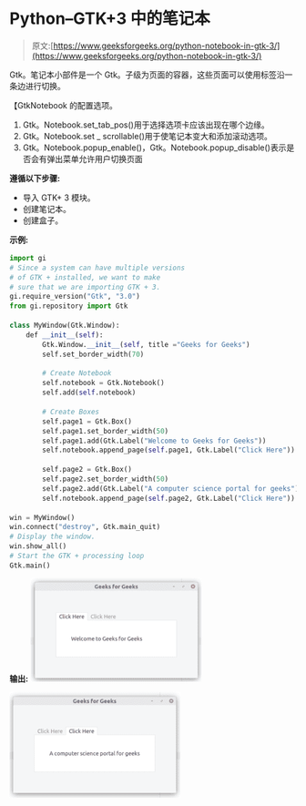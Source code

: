 # Python–GTK+3 中的笔记本

> 原文:[https://www.geeksforgeeks.org/python-notebook-in-gtk-3/](https://www.geeksforgeeks.org/python-notebook-in-gtk-3/)

Gtk。笔记本小部件是一个 Gtk。子级为页面的容器，这些页面可以使用标签沿一条边进行切换。

【GtkNotebook 的配置选项。

1.  Gtk。Notebook.set_tab_pos()用于选择选项卡应该出现在哪个边缘。
2.  Gtk。Notebook.set _ scrollable()用于使笔记本变大和添加滚动选项。
3.  Gtk。Notebook.popup_enable()，Gtk。Notebook.popup_disable()表示是否会有弹出菜单允许用户切换页面

**遵循以下步骤:**

*   导入 GTK+ 3 模块。
*   创建笔记本。
*   创建盒子。

**示例:**

```py
import gi
# Since a system can have multiple versions
# of GTK + installed, we want to make 
# sure that we are importing GTK + 3.
gi.require_version("Gtk", "3.0")
from gi.repository import Gtk

class MyWindow(Gtk.Window):
    def __init__(self):
        Gtk.Window.__init__(self, title ="Geeks for Geeks")
        self.set_border_width(70)

        # Create Notebook
        self.notebook = Gtk.Notebook()
        self.add(self.notebook)

        # Create Boxes
        self.page1 = Gtk.Box()
        self.page1.set_border_width(50)
        self.page1.add(Gtk.Label("Welcome to Geeks for Geeks"))
        self.notebook.append_page(self.page1, Gtk.Label("Click Here"))

        self.page2 = Gtk.Box()
        self.page2.set_border_width(50)
        self.page2.add(Gtk.Label("A computer science portal for geeks"))
        self.notebook.append_page(self.page2, Gtk.Label("Click Here"))

win = MyWindow()
win.connect("destroy", Gtk.main_quit)
# Display the window.
win.show_all()
# Start the GTK + processing loop
Gtk.main()
```

**输出:**
![](img/08b63f5a2cb0b8bddc3b6f6af53765d1.png)

![](img/2d74910a58b8225455a8b96cba2b3898.png)
